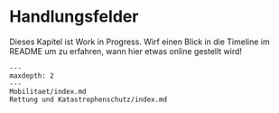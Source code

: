 # Handlungsfelder

Dieses Kapitel ist Work in Progress. Wirf einen Blick in die Timeline im README um zu erfahren, wann hier etwas online gestellt wird! 

```{toctree}
---
maxdepth: 2
---
Mobilitaet/index.md
Rettung und Katastrophenschutz/index.md
```
